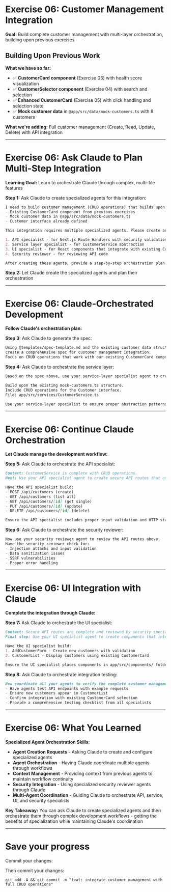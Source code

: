 # Exercise 06: Customer Management Integration

**Goal:** Build complete customer management with multi-layer orchestration, building upon previous exercises

<v-clicks>

## Building Upon Previous Work

**What we have so far:**

- ✅ **CustomerCard component** (Exercise 03) with health score visualization
- ✅ **CustomerSelector component** (Exercise 04) with search and selection
- ✅ **Enhanced CustomerCard** (Exercise 05) with click handling and selection state
- ✅ **Mock customer data** in `@app/src/data/mock-customers.ts` with 8 customers

**What we're adding:** Full customer management (Create, Read, Update, Delete) with API integration

</v-clicks>

---

# Exercise 06: Ask Claude to Plan Multi-Step Integration

**Learning Goal:** Learn to orchestrate Claude through complex, multi-file features

<v-clicks>

**Step 1:** Ask Claude to create specialized agents for this integration:

```markdown
I need to build customer management (CRUD operations) that builds upon:
- Existing CustomerCard component from previous exercises
- Mock customer data in @app/src/data/mock-customers.ts
- Customer interface already defined

This integration requires multiple specialized agents. Please create and configure these agents for me:

1. API specialist - for Next.js Route Handlers with security validation
2. Service layer specialist - for CustomerService abstraction
3. UI specialist - for React components that integrate with existing CustomerCard
4. Security reviewer - for reviewing API code

After creating these agents, provide a step-by-step orchestration plan.
```

**Step 2:** Let Claude create the specialized agents and plan their orchestration

</v-clicks>

---

# Exercise 06: Claude-Orchestrated Development

**Follow Claude's orchestration plan:**

<v-clicks>

**Step 3:** Ask Claude to generate the spec:

```markdown
Using @templates/spec-template.md and the existing customer data structure, 
create a comprehensive spec for customer management integration.
Focus on CRUD operations that work with our existing CustomerCard component.
```

**Step 4:** Ask Claude to orchestrate the service layer:

```markdown
Based on the spec above, use your service-layer specialist agent to create CustomerService:

Build upon the existing mock-customers.ts structure.
Include CRUD operations for the Customer interface.
File: app/src/services/CustomerService.ts

Use your service-layer specialist to ensure proper abstraction patterns.
```

</v-clicks>

---

# Exercise 06: Continue Claude Orchestration

**Let Claude manage the development workflow:**

<v-clicks>

**Step 5:** Ask Claude to orchestrate the API specialist:

```markdown
Context: CustomerService is complete with CRUD operations.
Next: Use your API specialist agent to create secure API routes that use the CustomerService.

Have the API specialist build:
- POST /api/customers (create)
- GET /api/customers (list all) 
- GET /api/customers/[id] (get single)
- PUT /api/customers/[id] (update)
- DELETE /api/customers/[id] (delete)

Ensure the API specialist includes proper input validation and HTTP status codes.
```

**Step 6:** Ask Claude to orchestrate the security reviewer:

```markdown
Now use your security reviewer agent to review the API routes above.
Have the security reviewer check for:
- Injection attacks and input validation
- Data sanitization issues  
- SSRF vulnerabilities
- Proper error handling
```

</v-clicks>

---

# Exercise 06: UI Integration with Claude

**Complete the integration through Claude:**

<v-clicks>

**Step 7:** Ask Claude to orchestrate the UI specialist:

```markdown
Context: Secure API routes are complete and reviewed by security specialist.
Final step: Use your UI specialist agent to create components that integrate with existing CustomerCard.

Have the UI specialist build:
1. AddCustomerForm - Create new customers with validation
2. CustomerList - Display customers using existing CustomerCard

Ensure the UI specialist places components in app/src/components/ folder and follows React 19 + Tailwind patterns.
```

**Step 8:** Ask Claude to orchestrate integration testing:

```markdown
Now coordinate all your agents to verify the complete customer management workflow:
- Have agents test API endpoints with example requests
- Ensure new customers appear in CustomerList  
- Confirm integration with existing CustomerCard selection
- Provide a comprehensive testing checklist from all specialists
```

</v-clicks>

---

# Exercise 06: What You Learned

<v-clicks>

**Specialized Agent Orchestration Skills:**

- **Agent Creation Requests** - Asking Claude to create and configure specialized agents
- **Agent Orchestration** - Having Claude coordinate multiple agents through workflows
- **Context Management** - Providing context from previous agents to maintain workflow continuity
- **Security Integration** - Using specialized security reviewer agents through Claude
- **Multi-Agent Coordination** - Guiding Claude to orchestrate API, service, UI, and security specialists

</v-clicks>

<v-click>

**Key Takeaway:** You can ask Claude to create specialized agents and then orchestrate them through complex development workflows - getting the benefits of specialization while maintaining Claude's coordination

</v-click>

---

# Save your progress

Commit your changes:

Then commit your changes:
```
git add -A && git commit -m "feat: integrate customer management with full CRUD operations"
```
